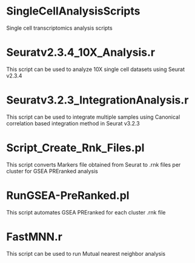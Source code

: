 # SingleCellAnalysisScripts
Single cell transcriptomics analysis scripts

# Seuratv2.3.4_10X_Analysis.r
This script can be used to analyze 10X single cell datasets using Seurat v2.3.4

# Seuratv3.2.3_IntegrationAnalysis.r
This script can be used to integrate multiple samples using Canonical correlation based integration method in Seurat v3.2.3

# Script_Create_Rnk_Files.pl
This script converts Markers file obtained from Seurat to .rnk files per cluster for GSEA PREranked analysis

# RunGSEA-PreRanked.pl
This script automates GSEA PREranked for each cluster .rnk file

# FastMNN.r
This script can be used to run Mutual nearest neighbor analysis
